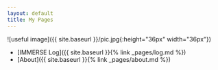 ```yaml
---
layout: default
title: My Pages
---
```

![useful image]({{ site.baseurl }}/pic.jpg{:height="36px" width="36px"})
  * [IMMERSE Log]({{ site.baseurl }}{% link _pages/log.md %})
  * [About]({{ site.baseurl }}{% link _pages/about.md %})
  